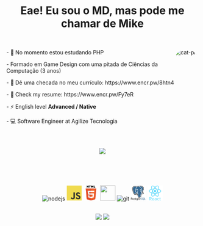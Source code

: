 <h1 align="center">Eae! Eu sou o MD, mas pode me chamar de Mike</h1><br>


<div style="display: inline_block">
  <p><img align="right" alt="cat-pic" height="160em" style="border-radius:50px; float:right;" src="https://c.tenor.com/bQuWIFsZWEgAAAAd/thurston-waffles-meow.gif">- 🌱 No momento estou estudando PHP</p>
  <p>- Formado em Game Design com uma pitada de Ciências da Computação (3 anos)</p>
  <p>- 📄 Dê uma checada no meu currículo: https://www.encr.pw/8htn4</p> 
  <p>- 📄 Check my resume: https://www.encr.pw/Fy7eR</p> 
  <p>- ⚡ English level <b>Advanced / Native</b></p>
  <p>- 💻 Software Engineer at Agilize Tecnologia</p>
  <h1></h1>
  <br>
  
</div>

<div align="center">
<img height="110em" src="https://github-readme-stats.vercel.app/api/top-langs/?username=mikedpsm&layout=compact&langs_count=7&theme=dracula"/>
</div>

<br><br><br>

<div align="center">
  <p> 
    <img src="https://cdn.jsdelivr.net/gh/devicons/devicon/icons/nodejs/nodejs-plain.svg" alt="nodejs" width="40" height="40"/> 
    <img src="https://raw.githubusercontent.com/devicons/devicon/master/icons/javascript/javascript-original.svg" alt="javascript" width="40" height="40"/>
    <img src="https://raw.githubusercontent.com/devicons/devicon/master/icons/html5/html5-original-wordmark.svg" alt="html5" width="40" height="40"/> 
     <img src="https://cdn.jsdelivr.net/gh/devicons/devicon/icons/css3/css3-original.svg" width="40" height="40"/>
    <img src="https://www.vectorlogo.zone/logos/git-scm/git-scm-icon.svg" alt="git" width="40" height="40"/>
    <img src="https://raw.githubusercontent.com/devicons/devicon/master/icons/postgresql/postgresql-original-wordmark.svg" alt="postgresql" width="40" height="40"/>
    <img src="https://raw.githubusercontent.com/devicons/devicon/master/icons/react/react-original-wordmark.svg" alt="react" width="40" height="40"/>
  </p>
</div>

<br>

<div align="center"> 
  <a href = "mailto:maicondpsm@gmail.com"><img src="https://img.shields.io/badge/-Gmail-%23333?style=for-the-badge&logo=gmail&logoColor=white" target="_blank"></a>
  <a href="https://www.linkedin.com/in/mikedpsm" target="_blank"><img src="https://img.shields.io/badge/-LinkedIn-%230077B5?style=for-the-badge&logo=linkedin&logoColor=white" target="_blank"></a> 
</div>
